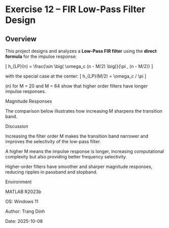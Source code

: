 # Exercise 12 – FIR Low-Pass Filter Design

## Overview
This project designs and analyzes a **Low-Pass FIR filter** using the **direct formula** for the impulse response:

\[
h_{LP}(n) = \frac{\sin \big( \omega_c (n - M/2) \big)}{\pi \, (n - M/2)}
\]

with the special case at the center:
\[
h_{LP}(M/2) = \omega_c / \pi
\]

(n) for M = 20 and M = 64 show that higher order filters have longer impulse responses.

Magnitude Responses

The comparison below illustrates how increasing M sharpens the transition band.

Discussion

Increasing the filter order M makes the transition band narrower and improves the selectivity of the low-pass filter.

A higher M means the impulse response is longer, increasing computational complexity but also providing better frequency selectivity.

Higher-order filters have smoother and sharper magnitude responses, reducing ripples in passband and stopband.
	​

Environment

MATLAB R2023b 

OS: Windows 11

Author: Trang Dinh

Date: 2025-10-08
